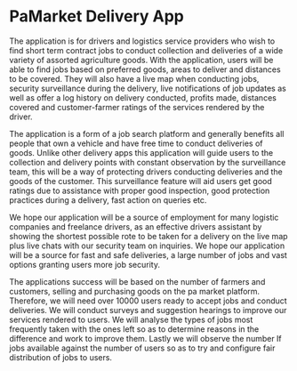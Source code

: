 # PaMarket Delivery App
The application is for drivers and logistics service providers who wish to find short term contract jobs to conduct collection and deliveries of a wide variety of assorted agriculture goods. With the application, users will be able to find jobs based on preferred goods, areas to deliver and distances to be covered. They will also have a live map when conducting jobs, security surveillance during the delivery, live notifications of job updates as well as offer a log history on delivery conducted, profits made, distances covered and customer-farmer ratings of the services rendered by the driver.

The application is a form of a job search platform and generally benefits all people that own a vehicle and have free time to conduct deliveries of goods. Unlike other delivery apps this application will guide users to the collection and delivery points with constant observation by the surveillance team, this will be a way of protecting drivers conducting deliveries and the goods of the customer. This surveillance feature will aid users get good ratings due to assistance with proper good inspection, good protection practices during a delivery, fast action on queries etc.

We hope our application will be a source of employment for many logistic companies and freelance drivers, as an effective drivers assistant by showing the shortest possible rote to be taken for a delivery on the live map plus live chats with our security team on inquiries. We hope our application will be a source for fast and safe deliveries, a large number of jobs and vast options granting users more job security.

The applications success will be based on the number of farmers and customers, selling and purchasing goods on the pa market platform. Therefore, we will need over 10000 users ready to accept jobs and conduct deliveries. We will conduct surveys and suggestion hearings to improve our services rendered to users. We will analyse the types of jobs most frequently taken with the ones left so as to determine reasons in the difference and work to improve them. Lastly we will observe the number If jobs available against the number of users so as to try and configure fair distribution of jobs to users.

